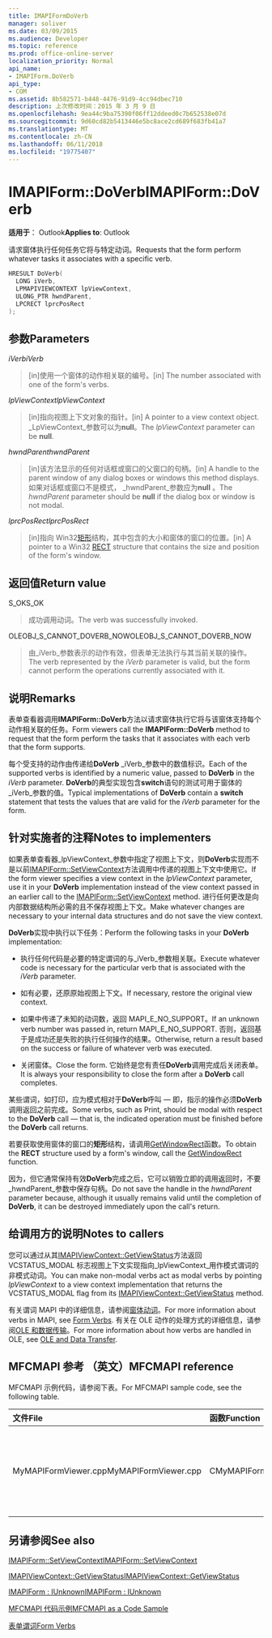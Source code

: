 ```yaml
---
title: IMAPIFormDoVerb
manager: soliver
ms.date: 03/09/2015
ms.audience: Developer
ms.topic: reference
ms.prod: office-online-server
localization_priority: Normal
api_name:
- IMAPIForm.DoVerb
api_type:
- COM
ms.assetid: 8b582571-b448-4476-91d9-4cc94dbec710
description: 上次修改时间：2015 年 3 月 9 日
ms.openlocfilehash: 9ea44c9ba75390f06ff12ddeed0c7b652538e07d
ms.sourcegitcommit: 9d60cd82b5413446e5bc8ace2cd689f683fb41a7
ms.translationtype: MT
ms.contentlocale: zh-CN
ms.lasthandoff: 06/11/2018
ms.locfileid: "19775407"
---
```

# <a name="imapiformdoverb"></a><span data-ttu-id="a3d4f-103">IMAPIForm::DoVerb</span><span class="sxs-lookup"><span data-stu-id="a3d4f-103">IMAPIForm::DoVerb</span></span>

  
  
<span data-ttu-id="a3d4f-104">**适用于**： Outlook</span><span class="sxs-lookup"><span data-stu-id="a3d4f-104">**Applies to**: Outlook</span></span> 
  
<span data-ttu-id="a3d4f-105">请求窗体执行任何任务它将与特定动词。</span><span class="sxs-lookup"><span data-stu-id="a3d4f-105">Requests that the form perform whatever tasks it associates with a specific verb.</span></span>
  
```cpp
HRESULT DoVerb(
  LONG iVerb,
  LPMAPIVIEWCONTEXT lpViewContext,
  ULONG_PTR hwndParent,
  LPCRECT lprcPosRect
);
```

## <a name="parameters"></a><span data-ttu-id="a3d4f-106">参数</span><span class="sxs-lookup"><span data-stu-id="a3d4f-106">Parameters</span></span>

 <span data-ttu-id="a3d4f-107">_iVerb_</span><span class="sxs-lookup"><span data-stu-id="a3d4f-107">_iVerb_</span></span>
  
> <span data-ttu-id="a3d4f-108">[in]使用一个窗体的动作相关联的编号。</span><span class="sxs-lookup"><span data-stu-id="a3d4f-108">[in] The number associated with one of the form's verbs.</span></span>
    
 <span data-ttu-id="a3d4f-109">_lpViewContext_</span><span class="sxs-lookup"><span data-stu-id="a3d4f-109">_lpViewContext_</span></span>
  
> <span data-ttu-id="a3d4f-110">[in]指向视图上下文对象的指针。</span><span class="sxs-lookup"><span data-stu-id="a3d4f-110">[in] A pointer to a view context object.</span></span> <span data-ttu-id="a3d4f-111">_LpViewContext_参数可以为**null**。</span><span class="sxs-lookup"><span data-stu-id="a3d4f-111">The  _lpViewContext_ parameter can be **null**.</span></span>
    
 <span data-ttu-id="a3d4f-112">_hwndParent_</span><span class="sxs-lookup"><span data-stu-id="a3d4f-112">_hwndParent_</span></span>
  
> <span data-ttu-id="a3d4f-113">[in]该方法显示的任何对话框或窗口的父窗口的句柄。</span><span class="sxs-lookup"><span data-stu-id="a3d4f-113">[in] A handle to the parent window of any dialog boxes or windows this method displays.</span></span> <span data-ttu-id="a3d4f-114">如果对话框或窗口不是模式， _hwndParent_参数应为**null** 。</span><span class="sxs-lookup"><span data-stu-id="a3d4f-114">The  _hwndParent_ parameter should be **null** if the dialog box or window is not modal.</span></span> 
    
 <span data-ttu-id="a3d4f-115">_lprcPosRect_</span><span class="sxs-lookup"><span data-stu-id="a3d4f-115">_lprcPosRect_</span></span>
  
> <span data-ttu-id="a3d4f-116">[in]指向 Win32[矩形](http://msdn.microsoft.com/en-us/library/dd162897%28VS.85%29.aspx)结构，其中包含的大小和窗体的窗口的位置。</span><span class="sxs-lookup"><span data-stu-id="a3d4f-116">[in] A pointer to a Win32 [RECT](http://msdn.microsoft.com/en-us/library/dd162897%28VS.85%29.aspx) structure that contains the size and position of the form's window.</span></span> 
    
## <a name="return-value"></a><span data-ttu-id="a3d4f-117">返回值</span><span class="sxs-lookup"><span data-stu-id="a3d4f-117">Return value</span></span>

<span data-ttu-id="a3d4f-118">S_OK</span><span class="sxs-lookup"><span data-stu-id="a3d4f-118">S_OK</span></span> 
  
> <span data-ttu-id="a3d4f-119">成功调用动词。</span><span class="sxs-lookup"><span data-stu-id="a3d4f-119">The verb was successfully invoked.</span></span>
    
<span data-ttu-id="a3d4f-120">OLEOBJ_S_CANNOT_DOVERB_NOW</span><span class="sxs-lookup"><span data-stu-id="a3d4f-120">OLEOBJ_S_CANNOT_DOVERB_NOW</span></span> 
  
> <span data-ttu-id="a3d4f-121">由_iVerb_参数表示的动作有效，但表单无法执行与其当前关联的操作。</span><span class="sxs-lookup"><span data-stu-id="a3d4f-121">The verb represented by the  _iVerb_ parameter is valid, but the form cannot perform the operations currently associated with it.</span></span> 
    
## <a name="remarks"></a><span data-ttu-id="a3d4f-122">说明</span><span class="sxs-lookup"><span data-stu-id="a3d4f-122">Remarks</span></span>

<span data-ttu-id="a3d4f-123">表单查看器调用**IMAPIForm::DoVerb**方法以请求窗体执行它将与该窗体支持每个动作相关联的任务。</span><span class="sxs-lookup"><span data-stu-id="a3d4f-123">Form viewers call the **IMAPIForm::DoVerb** method to request that the form perform the tasks that it associates with each verb that the form supports.</span></span> 
  
<span data-ttu-id="a3d4f-124">每个受支持的动作由传递给**DoVerb** _iVerb_参数中的数值标识。</span><span class="sxs-lookup"><span data-stu-id="a3d4f-124">Each of the supported verbs is identified by a numeric value, passed to **DoVerb** in the  _iVerb_ parameter.</span></span> <span data-ttu-id="a3d4f-125">**DoVerb**的典型实现包含**switch**语句的测试可用于窗体的_iVerb_参数的值。</span><span class="sxs-lookup"><span data-stu-id="a3d4f-125">Typical implementations of **DoVerb** contain a **switch** statement that tests the values that are valid for the  _iVerb_ parameter for the form.</span></span> 
  
## <a name="notes-to-implementers"></a><span data-ttu-id="a3d4f-126">针对实施者的注释</span><span class="sxs-lookup"><span data-stu-id="a3d4f-126">Notes to implementers</span></span>

<span data-ttu-id="a3d4f-127">如果表单查看器_lpViewContext_参数中指定了视图上下文，则**DoVerb**实现而不是以前[IMAPIForm::SetViewContext](imapiform-setviewcontext.md)方法调用中传递的视图上下文中使用它。</span><span class="sxs-lookup"><span data-stu-id="a3d4f-127">If the form viewer specifies a view context in the  _lpViewContext_ parameter, use it in your **DoVerb** implementation instead of the view context passed in an earlier call to the [IMAPIForm::SetViewContext](imapiform-setviewcontext.md) method.</span></span> <span data-ttu-id="a3d4f-128">进行任何更改是向内部数据结构所必需的且不保存视图上下文。</span><span class="sxs-lookup"><span data-stu-id="a3d4f-128">Make whatever changes are necessary to your internal data structures and do not save the view context.</span></span> 
  
<span data-ttu-id="a3d4f-129">**DoVerb**实现中执行以下任务：</span><span class="sxs-lookup"><span data-stu-id="a3d4f-129">Perform the following tasks in your **DoVerb** implementation:</span></span> 
  
- <span data-ttu-id="a3d4f-130">执行任何代码是必要的特定谓词的与_iVerb_参数相关联。</span><span class="sxs-lookup"><span data-stu-id="a3d4f-130">Execute whatever code is necessary for the particular verb that is associated with the  _iVerb_ parameter.</span></span> 
    
- <span data-ttu-id="a3d4f-131">如有必要，还原原始视图上下文。</span><span class="sxs-lookup"><span data-stu-id="a3d4f-131">If necessary, restore the original view context.</span></span>
    
- <span data-ttu-id="a3d4f-132">如果中传递了未知的动词数，返回 MAPI_E_NO_SUPPORT。</span><span class="sxs-lookup"><span data-stu-id="a3d4f-132">If an unknown verb number was passed in, return MAPI_E_NO_SUPPORT.</span></span> <span data-ttu-id="a3d4f-133">否则，返回基于是成功还是失败的执行任何操作的结果。</span><span class="sxs-lookup"><span data-stu-id="a3d4f-133">Otherwise, return a result based on the success or failure of whatever verb was executed.</span></span>
    
- <span data-ttu-id="a3d4f-134">关闭窗体。</span><span class="sxs-lookup"><span data-stu-id="a3d4f-134">Close the form.</span></span> <span data-ttu-id="a3d4f-135">它始终是您有责任**DoVerb**调用完成后关闭表单。</span><span class="sxs-lookup"><span data-stu-id="a3d4f-135">It is always your responsibility to close the form after a **DoVerb** call completes.</span></span> 
    
<span data-ttu-id="a3d4f-136">某些谓词，如打印，应为模式相对于**DoVerb**呼叫 — 即，指示的操作必须**DoVerb**调用返回之前完成。</span><span class="sxs-lookup"><span data-stu-id="a3d4f-136">Some verbs, such as Print, should be modal with respect to the **DoVerb** call — that is, the indicated operation must be finished before the **DoVerb** call returns.</span></span> 
  
<span data-ttu-id="a3d4f-137">若要获取使用窗体的窗口的**矩形**结构，请调用[GetWindowRect](http://msdn.microsoft.com/en-us/library/ms633519)函数。</span><span class="sxs-lookup"><span data-stu-id="a3d4f-137">To obtain the **RECT** structure used by a form's window, call the [GetWindowRect](http://msdn.microsoft.com/en-us/library/ms633519) function.</span></span> 
  
<span data-ttu-id="a3d4f-138">因为，但它通常保持有效**DoVerb**完成之后，它可以销毁立即的调用返回时，不要_hwndParent_参数中保存句柄。</span><span class="sxs-lookup"><span data-stu-id="a3d4f-138">Do not save the handle in the  _hwndParent_ parameter because, although it usually remains valid until the completion of **DoVerb**, it can be destroyed immediately upon the call's return.</span></span>
  
## <a name="notes-to-callers"></a><span data-ttu-id="a3d4f-139">给调用方的说明</span><span class="sxs-lookup"><span data-stu-id="a3d4f-139">Notes to callers</span></span>

<span data-ttu-id="a3d4f-140">您可以通过从其[IMAPIViewContext::GetViewStatus](imapiviewcontext-getviewstatus.md)方法返回 VCSTATUS_MODAL 标志视图上下文实现指向_lpViewContext_用作模式谓词的非模式动词。</span><span class="sxs-lookup"><span data-stu-id="a3d4f-140">You can make non-modal verbs act as modal verbs by pointing  _lpViewContext_ to a view context implementation that returns the VCSTATUS_MODAL flag from its [IMAPIViewContext::GetViewStatus](imapiviewcontext-getviewstatus.md) method.</span></span> 
  
<span data-ttu-id="a3d4f-141">有关谓词 MAPI 中的详细信息，请参阅[窗体动词](form-verbs.md)。</span><span class="sxs-lookup"><span data-stu-id="a3d4f-141">For more information about verbs in MAPI, see [Form Verbs](form-verbs.md).</span></span> <span data-ttu-id="a3d4f-142">有关在 OLE 动作的处理方式的详细信息，请参阅[OLE 和数据传输](http://msdn.microsoft.com/en-us/library/ms693425%28VS.85%29.aspx)。</span><span class="sxs-lookup"><span data-stu-id="a3d4f-142">For more information about how verbs are handled in OLE, see [OLE and Data Transfer](http://msdn.microsoft.com/en-us/library/ms693425%28VS.85%29.aspx).</span></span>
  
## <a name="mfcmapi-reference"></a><span data-ttu-id="a3d4f-143">MFCMAPI 参考 （英文）</span><span class="sxs-lookup"><span data-stu-id="a3d4f-143">MFCMAPI reference</span></span>

<span data-ttu-id="a3d4f-144">MFCMAPI 示例代码，请参阅下表。</span><span class="sxs-lookup"><span data-stu-id="a3d4f-144">For MFCMAPI sample code, see the following table.</span></span>
  
|<span data-ttu-id="a3d4f-145">**文件**</span><span class="sxs-lookup"><span data-stu-id="a3d4f-145">**File**</span></span>|<span data-ttu-id="a3d4f-146">**函数**</span><span class="sxs-lookup"><span data-stu-id="a3d4f-146">**Function**</span></span>|<span data-ttu-id="a3d4f-147">**Comment**</span><span class="sxs-lookup"><span data-stu-id="a3d4f-147">**Comment**</span></span>|
|:-----|:-----|:-----|
|<span data-ttu-id="a3d4f-148">MyMAPIFormViewer.cpp</span><span class="sxs-lookup"><span data-stu-id="a3d4f-148">MyMAPIFormViewer.cpp</span></span>  <br/> |<span data-ttu-id="a3d4f-149">CMyMAPIFormViewer::CallDoVerb</span><span class="sxs-lookup"><span data-stu-id="a3d4f-149">CMyMAPIFormViewer::CallDoVerb</span></span>  <br/> |<span data-ttu-id="a3d4f-150">MFCMAPI 使用**IMAPIForm::DoVerb**方法调用窗体上的动词。</span><span class="sxs-lookup"><span data-stu-id="a3d4f-150">MFCMAPI uses the **IMAPIForm::DoVerb** method to invoke a verb on a form.</span></span>  <br/> |
   
## <a name="see-also"></a><span data-ttu-id="a3d4f-151">另请参阅</span><span class="sxs-lookup"><span data-stu-id="a3d4f-151">See also</span></span>



[<span data-ttu-id="a3d4f-152">IMAPIForm::SetViewContext</span><span class="sxs-lookup"><span data-stu-id="a3d4f-152">IMAPIForm::SetViewContext</span></span>](imapiform-setviewcontext.md)
  
[<span data-ttu-id="a3d4f-153">IMAPIViewContext::GetViewStatus</span><span class="sxs-lookup"><span data-stu-id="a3d4f-153">IMAPIViewContext::GetViewStatus</span></span>](imapiviewcontext-getviewstatus.md)
  
[<span data-ttu-id="a3d4f-154">IMAPIForm : IUnknown</span><span class="sxs-lookup"><span data-stu-id="a3d4f-154">IMAPIForm : IUnknown</span></span>](imapiformiunknown.md)


[<span data-ttu-id="a3d4f-155">MFCMAPI 代码示例</span><span class="sxs-lookup"><span data-stu-id="a3d4f-155">MFCMAPI as a Code Sample</span></span>](mfcmapi-as-a-code-sample.md)
  
[<span data-ttu-id="a3d4f-156">表单谓词</span><span class="sxs-lookup"><span data-stu-id="a3d4f-156">Form Verbs</span></span>](form-verbs.md)

